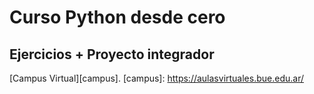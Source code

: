 # Curso Python desde cero

## Ejercicios + Proyecto integrador


[Campus Virtual][campus].
[campus]: https://aulasvirtuales.bue.edu.ar/
